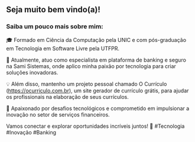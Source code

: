 ## Seja muito bem vindo(a)!
### Saiba um pouco mais sobre mim:

🎓 Formado em Ciência da Computação pela UNIC e com pós-graduação em Tecnologia em Software Livre pela UTFPR.

💼 Atualmente, atuo como especialista em plataforma de banking e seguro na Sami Sistemas, onde aplico minha paixão por tecnologia para criar soluções inovadoras.

💡 Além disso, mantenho um projeto pessoal chamado O Currículo (https://ocurriculo.com.br), um site gerador de currículo grátis, para ajudar os profissionais na elaboração de seus currículos.

🚀 Apaixonado por desafios tecnológicos e comprometido em impulsionar a inovação no setor de serviços financeiros.

Vamos conectar e explorar oportunidades incríveis juntos! 👋 #Tecnologia #Inovação #Banking

<!--
**givanildoliveira/givanildoliveira** is a ✨ _special_ ✨ repository because its `README.md` (this file) appears on your GitHub profile.

Here are some ideas to get you started:

- 🔭 I’m currently working on ...
- 🌱 I’m currently learning ...
- 👯 I’m looking to collaborate on ...
- 🤔 I’m looking for help with ...
- 💬 Ask me about ...
- 📫 How to reach me: ...
- 😄 Pronouns: ...
- ⚡ Fun fact: ...
-->
